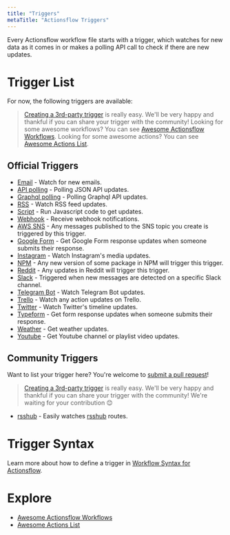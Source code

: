 ```yaml
---
title: "Triggers"
metaTitle: "Actionsflow Triggers"
---
```


Every Actionsflow workflow file starts with a trigger, which watches for new data as it comes in or makes a polling API call to check if there are new updates.

# Trigger List

For now, the following triggers are available:

> [Creating a 3rd-party trigger](./creating-triggers.md) is really easy. We'll be very happy and thankful if you can share your trigger with the community!
> Looking for some awesome workflows? You can see [Awesome Actionsflow Workflows](https://github.com/actionsflow/awesome-actionsflow).
> Looking for some awesome actions? You can see [Awesome Actions List](./actions.md).

## Official Triggers

- [Email](./triggers/email.md) - Watch for new emails.
- [API polling](./triggers/poll.md) - Polling JSON API updates.
- [Graphql polling](./triggers/graphql.md) - Polling Graphql API updates.
- [RSS](./triggers/rss.md) - Watch RSS feed updates.
- [Script](./triggers/script.md) - Run Javascript code to get updates.
- [Webhook](./triggers/webhook.md) - Receive webhook notifications.
- [AWS SNS](https://github.com/actionsflow/actionsflow/tree/main/packages/actionsflow-trigger-aws_sns) - Any messages published to the SNS topic you create is triggered by this trigger.
- [Google Form](https://github.com/actionsflow/actionsflow/tree/main/packages/actionsflow-trigger-google_form) - Get Google Form response updates when someone submits their response.
- [Instagram](https://github.com/actionsflow/actionsflow/tree/main/packages/actionsflow-trigger-instagram) - Watch Instagram's media updates.
- [NPM](https://github.com/actionsflow/actionsflow/tree/main/packages/actionsflow-trigger-npm) - Any new version of some package in NPM will trigger this trigger.
- [Reddit](https://github.com/actionsflow/actionsflow/tree/main/packages/actionsflow-trigger-reddit) - Any updates in Reddit will trigger this trigger.
- [Slack](https://github.com/actionsflow/actionsflow/tree/main/packages/actionsflow-trigger-slack) - Triggered when new messages are detected on a specific Slack channel.
- [Telegram Bot](https://github.com/actionsflow/actionsflow/tree/main/packages/actionsflow-trigger-telegram_bot) - Watch Telegram Bot updates.
- [Trello](https://github.com/actionsflow/actionsflow/tree/main/packages/actionsflow-trigger-trello) - Watch any action updates on Trello.
- [Twitter](https://github.com/actionsflow/actionsflow/tree/main/packages/actionsflow-trigger-twitter) - Watch Twitter's timeline updates.
- [Typeform](https://github.com/actionsflow/actionsflow/tree/main/packages/actionsflow-trigger-typeform) - Get form response updates when someone submits their response.
- [Weather](https://github.com/actionsflow/actionsflow/tree/main/packages/actionsflow-trigger-weather) - Get weather updates.
- [Youtube](https://github.com/actionsflow/actionsflow/tree/main/packages/actionsflow-trigger-youtube) - Get Youtube channel or playlist video updates.

## Community Triggers

Want to list your trigger here? You're welcome to [submit a pull request](https://github.com/actionsflow/actionsflow/edit/main/docs/triggers.md)!

> [Creating a 3rd-party trigger](./creating-triggers.md) is really easy. We'll be very happy and thankful if you can share your trigger with the community!
> We're waiting for your contribution 😊

- [rsshub](https://github.com/theowenyoung/actionsflow-trigger-rsshub) - Easily watches [rsshub](https://docs.rsshub.app/social-media.html) routes.

# Trigger Syntax

Learn more about how to define a trigger in [Workflow Syntax for Actionsflow](./workflow.md).

# Explore

- [Awesome Actionsflow Workflows](https://github.com/actionsflow/awesome-actionsflow)
- [Awesome Actions List](./actions.md)
